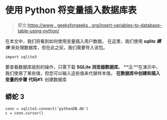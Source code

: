 # 使用 Python 将变量插入数据库表

> 原文:[https://www . geeksforgeeks . org/insert-variables-to-database-table-using-python/](https://www.geeksforgeeks.org/inserting-variables-to-database-table-using-python/)

在本文中，我们将看到如何使用变量插入用户数据。
在这里，我们使用 ***sqlite 模块*** 来处理数据库，但在此之前，我们需要导入该包。

```
import sqlite3
```

要查看数据库级别的操作，只需下载 **SQLite 浏览器数据库**。
**注:**在演示中，我们使用了某些值，但您可以输入这些值来代替样本值。
**在数据库中创建和插入变量的步骤**
**代码#1:** 创建数据库

## 蟒蛇 3

```
conn = sqlite3.connect('pythonDB.db')
c = conn.cursor()
```
